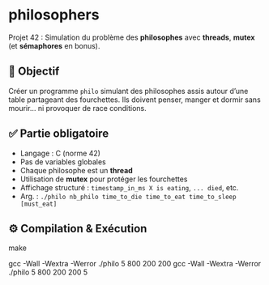 # philosophers

Projet 42 : Simulation du problème des **philosophes** avec **threads**, **mutex** (et **sémaphores** en bonus).

## 🎯 Objectif

Créer un programme `philo` simulant des philosophes assis autour d’une table partageant des fourchettes. Ils doivent penser, manger et dormir sans mourir… ni provoquer de race conditions.

## ✅ Partie obligatoire

- Langage : C (norme 42)
- Pas de variables globales
- Chaque philosophe est un **thread**
- Utilisation de **mutex** pour protéger les fourchettes
- Affichage structuré : `timestamp_in_ms X is eating`, `... died`, etc.
- Arg. : `./philo nb_philo time_to_die time_to_eat time_to_sleep [must_eat]`

## ⚙️ Compilation & Exécution

make

gcc -Wall -Wextra -Werror ./philo 5 800 200 200
gcc -Wall -Wextra -Werror ./philo 5 800 200 200 5

